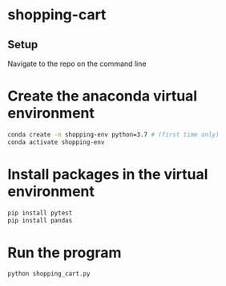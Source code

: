 # shopping-cart

## Setup

Navigate to the repo on the command line

# Create the anaconda virtual environment
```sh
conda create -n shopping-env python=3.7 # (first time only)
conda activate shopping-env
```

# Install packages in the virtual environment
```sh
pip install pytest
pip install pandas
```

# Run the program
```sh
python shopping_cart.py
```